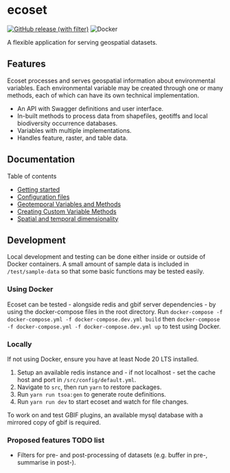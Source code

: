 # ecoset

<a href="https://github.com/AndrewIOM/ecoset/pkgs/container/ecoset-vnext%2Fimage">![GitHub release (with filter)](https://img.shields.io/github/v/release/AndrewIOM/ecoset?label=Container%20registry&color=%2351BB93)</a>
![Docker](https://github.com/AndrewIOM/ecoset-vnext/workflows/Docker/badge.svg)

A flexible application for serving geospatial datasets.

## Features

Ecoset processes and serves geospatial information about environmental variables. Each environmental variable may be created through one or many methods, each of which can have its own technical implementation. 

- An API with Swagger definitions and user interface.
- In-built methods to process data from shapefiles, geotiffs and local biodiversity occurrence databases.
- Variables with multiple implementations.
- Handles feature, raster, and table data. 

## Documentation

Table of contents

* [Getting started](/docs/gettting-started.md)
* [Configuration files](/docs/configuration.md)
* [Geotemporal Variables and Methods](/docs/variables.md)
* [Creating Custom Variable Methods](/docs/custom-methods.md)
* [Spatial and temporal dimensionality](/docs/dimensions.md)

## Development

Local development and testing can be done either inside or outside of Docker containers. A small amount of sample data is included in ``/test/sample-data`` so that some basic functions may be tested easily.

### Using Docker

Ecoset can be tested - alongside redis and gbif server dependencies - by using the docker-compose files in the root directory. Run ``docker-compose -f docker-compose.yml -f docker-compose.dev.yml build`` then ``docker-compose -f docker-compose.yml -f docker-compose.dev.yml up`` to test using Docker.

### Locally

If not using Docker, ensure you have at least Node 20 LTS installed. 

1. Setup an available redis instance and - if not localhost - set the cache host and port in ``/src/config/default.yml``.
2. Navigate to ``src``, then run ``yarn`` to restore packages.
3. Run ``yarn run tsoa:gen`` to generate route definitions.
4. Run ``yarn run dev`` to start ecoset and watch for file changes.

To work on and test GBIF plugins, an available mysql database with a mirrored copy of gbif is required. 

### Proposed features TODO list

- Filters for pre- and post-processing of datasets (e.g. buffer in pre-, summarise in post-).